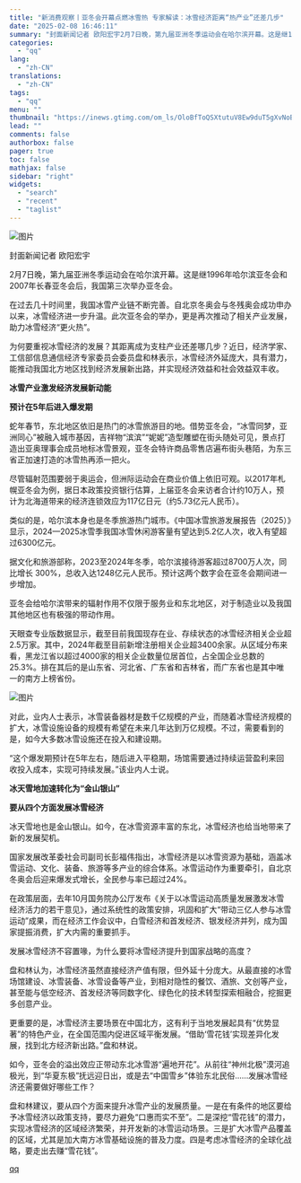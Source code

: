 ```yaml
---
title: "新消费观察丨亚冬会开幕点燃冰雪热 专家解读：冰雪经济距离“热产业”还差几步"
date: "2025-02-08 16:46:11"
summary: "封面新闻记者 欧阳宏宇2月7日晚，第九届亚洲冬季运动会在哈尔滨开幕。这是继1996年哈尔滨亚冬会和2..."
categories:
  - "qq"
lang:
  - "zh-CN"
translations:
  - "zh-CN"
tags:
  - "qq"
menu: ""
thumbnail: "https://inews.gtimg.com/om_ls/OloBfToQSXtutuV8Ew9duT5gXvNoBCm7iH-F8FuCW58zgAA_640360/0"
lead: ""
comments: false
authorbox: false
pager: true
toc: false
mathjax: false
sidebar: "right"
widgets:
  - "search"
  - "recent"
  - "taglist"
---
```


![图片](https://inews.gtimg.com/news_bt/OY8dweV23Ot5RD4t_s4-O3-ruX8awfC3Ucf9PAAoHpk0cAA/641)

封面新闻记者 欧阳宏宇

2月7日晚，第九届亚洲冬季运动会在哈尔滨开幕。这是继1996年哈尔滨亚冬会和2007年长春亚冬会后，我国第三次举办亚冬会。

在过去几十时间里，我国冰雪产业链不断完善。自北京冬奥会与冬残奥会成功申办以来，冰雪经济进一步升温。此次亚冬会的举办，更是再次推动了相关产业发展，助力冰雪经济“更火热”。

为何要重视冰雪经济的发展？其距离成为支柱产业还差哪几步？近日，经济学家、工信部信息通信经济专家委员会委员盘和林表示，冰雪经济外延庞大，具有潜力，能推动我国北方地区找到经济发展新出路，并实现经济效益和社会效益双丰收。

**冰雪产业激发经济发展新动能**

**预计在5年后进入爆发期**

蛇年春节，东北地区依旧是热门的冰雪旅游目的地。借势亚冬会，“冰雪同梦，亚洲同心”被融入城市基因，吉祥物“滨滨”“妮妮”造型雕塑在街头随处可见，景点打造出亚奥理事会成员地标冰雪景观，亚冬会特许商品零售店遍布街头巷陌，为东三省正加速打造的冰雪热再添一把火。

尽管辐射范围要弱于奥运会，但洲际运动会在商业价值上依旧可观。以2017年札幌亚冬会为例，据日本政策投资银行估算，上届亚冬会来访者合计约10万人，预计为北海道带来的经济连锁效应为117亿日元（约5.73亿元人民币）。

类似的是，哈尔滨本身也是冬季旅游热门城市。《中国冰雪旅游发展报告（2025）》显示，2024—2025冰雪季我国冰雪休闲游客量有望达到5.2亿人次，收入有望超过6300亿元。

据文化和旅游部称，2023至2024年冬季，哈尔滨接待游客超过8700万人次，同比增长 300%，总收入达1248亿元人民币。预计这两个数字会在亚冬会期间进一步增加。

亚冬会给哈尔滨带来的辐射作用不仅限于服务业和东北地区，对于制造业以及我国其他地区也有极强的带动作用。

天眼查专业版数据显示，截至目前我国现存在业、存续状态的冰雪经济相关企业超2.5万家。其中，2024年截至目前新增注册相关企业超3400余家。从区域分布来看，黑龙江省以超过4000家的相关企业数量位居首位，占全国企业总数的25.3%。排在其后的是山东省、河北省、广东省和吉林省，而广东省也是其中唯一的南方上榜省份。

![图片](https://inews.gtimg.com/news_bt/O0Angwg2xreGx8XFyzliXyuFG1PXSn2kpxutiNBW85n4EAA/641)

对此，业内人士表示，冰雪装备器材是数千亿规模的产业，而随着冰雪经济规模的扩大，冰雪设施设备的规模有希望在未来几年达到万亿规模。不过，需要看到的是，如今大多数冰雪设施还在投入和建设期。

“这个爆发期预计在5年左右，随后进入平稳期，场馆需要通过持续运营盈利来回收投入成本，实现可持续发展。”该业内人士说。

**冰天雪地加速转化为“金山银山”**

**要从四个方面发展冰雪经济**

冰天雪地也是金山银山。如今，在冰雪资源丰富的东北，冰雪经济也给当地带来了新的发展契机。

国家发展改革委社会司副司长彭福伟指出，冰雪经济是以冰雪资源为基础，涵盖冰雪运动、文化、装备、旅游等多产业的综合体系。冰雪运动作为重要牵引，自北京冬奥会后迎来爆发式增长，全民参与率已超过24%。

在政策层面，去年10月国务院办公厅发布《关于以冰雪运动高质量发展激发冰雪经济活力的若干意见》，通过系统性的政策安排，巩固和扩大“带动三亿人参与冰雪运动”成果，而在经济工作会议中，白雪经济和首发经济、银发经济并列，成为国家提振消费，扩大内需的重要抓手。

发展冰雪经济不容置喙，为什么要将冰雪经济提升到国家战略的高度？

盘和林认为，冰雪经济虽然直接经济产值有限，但外延十分庞大。从最直接的冰雪场馆建设、冰雪装备、冰雪设备等产业，到相对隐性的餐饮、酒旅、文创等产业，甚至能与低空经济、首发经济等同数字化、绿色化的技术转型探索相融合，挖掘更多创意产业。

更重要的是，冰雪经济主要场景在中国北方，这有利于当地发展起具有“优势显著”的特色产业，在全国范围内促进区域平衡发展。“借助‘雪花钱’实现差异化发展，找到北方经济新出路。”盘和林说。

如今，亚冬会的溢出效应正带动东北冰雪游“遍地开花”。从前往“神州北极”漠河追极光，到“华夏东极”抚远迎日出，或是去“中国雪乡”体验东北民俗……发展冰雪经济还需要做好哪些工作？

盘和林建议，要从四个方面来提升冰雪产业的发展质量。一是在有条件的地区要给予冰雪经济以政策支持，要尽力避免“口惠而实不至”。二是深挖“雪花钱”的潜力，实现冰雪经济的区域经济繁荣，并开发新的冰雪运动场景。三是扩大冰雪产品覆盖的区域，尤其是加大南方冰雪基础设施的普及力度。四是考虑冰雪经济的全球化战略，要走出去赚“雪花钱”。

[qq](https://new.qq.com/rain/a/20250208A05XVT00)
